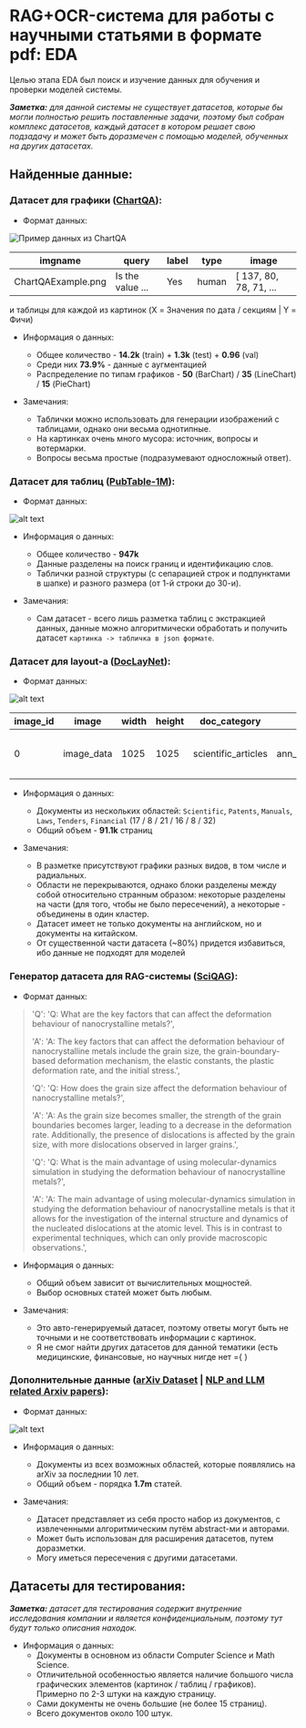 # RAG+OCR-система для работы с научными статьями в формате pdf: EDA

Целью этапа EDA был поиск и изучение данных для обучения и проверки моделей системы.

***Заметка:** для данной системы не существует датасетов, которые бы могли полностью решить поставленные задачи, поэтому был собран комплекс датасетов, каждый датасет в котором решает свою подзадачу и может быть доразмечен с помощью моделей, обученных на других датасетах.*

## Найденные данные:
### Датасет для графики ([ChartQA](https://huggingface.co/datasets/ahmed-masry/ChartQA)):

- Формат данных:

![Пример данных из ChartQA](artifacts/ChartQAExample.png)

| imgname | query | label | type | image |
|---------|-------|-------|------|-------|
| ChartQAExample.png | Is the value ... | Yes | human | [ 137, 80, 78, 71, ... |

и таблицы для каждой из картинок (X = Значения по дата / секциям | Y = Фичи)

- Информация о данных:
    - Общее количество - **14.2k** (train) + **1.3k** (test) + **0.96** (val)
    - Среди них **73.9%** - данные с аугментацией
    - Распределение по типам графиков - **50** (BarChart) / **35** (LineChart) / **15** (PieChart)

- Замечания:
    - Таблички можно использовать для генерации изображений с таблицами, однако они весьма однотипные.
    - На картинках очень много мусора: источник, вопросы и вотермарки.
    - Вопросы весьма простые (подразумевают односложный ответ).

### Датасет для таблиц ([PubTable-1M](https://huggingface.co/datasets/bsmock/pubtables-1m)):

- Формат данных:

![alt text](artifacts/PubTable1MExample.png)

- Информация о данных:
    - Общее количество - **947k**
    - Данные разделены на поиск границ и идентификацию слов.
    - Таблички разной структуры (с сепарацией строк и подпунктами в шапке) и разного размера (от 1-й строки до 30-и).

- Замечания:
    - Сам датасет - всего лишь разметка таблиц с экстракцией данных, данные можно алгоритмически обработать и получить датасет `картинка -> табличка в json формате`.

### Датасет для layout-а ([DocLayNet](https://huggingface.co/datasets/ds4sd/DocLayNet)):

- Формат данных:

![alt text](artifacts/DocLayNetExample.png)

| image_id | image | width | height | doc_category | collection | doc_name | page_no | objects |
|---------|-------|-------|------|-------|-------|-------|-------|-------|
| 0 | image_data | 1025 | 1025 | scientific_articles | ann_reports_00_04_fancy | NYSE_EL_2003.pdf | 80 | [ { "category_id": 4, "image_id": "51",.... |

- Информация о данных:
    - Документы из нескольких областей: `Scientific`, `Patents`, `Manuals`, `Laws`, `Tenders`, `Financial` (17 / 8 / 21 / 16 / 8 / 32)
    - Общий объем - **91.1k** страниц

- Замечания:
    - В разметке присутствуют графики разных видов, в том числе и радиальных.
    - Области не перекрываются, однако блоки разделены между собой относительно странным образом: некоторые разделены на части (для того, чтобы не было пересечений), а некоторые - объединены в один кластер.
    - Датасет имеет не только документы на английском, но и документы на китайском.
    - От существенной части датасета (~80%) придется избавиться, ибо данные не подходят для моделей

### Генератор датасета для RAG-системы ([SciQAG](https://github.com/MasterAI-EAM/SciQAG)):

- Формат данных:

> 'Q': 'Q: What are the key factors that can affect the deformation behaviour of nanocrystalline metals?',
>
> 'A': 'A: The key factors that can affect the deformation behaviour of nanocrystalline metals include the grain size, the grain-boundary-based deformation mechanism, the elastic constants, the plastic deformation rate, and the initial stress.',
>
> 'Q': 'Q: How does the grain size affect the deformation behaviour of nanocrystalline metals?',
>
>  'A': 'A: As the grain size becomes smaller, the strength of the grain boundaries becomes larger, leading to a decrease in the deformation rate. Additionally, the presence of dislocations is affected by the grain size, with more dislocations observed in larger grains.',
>
> 'Q': 'Q: What is the main advantage of using molecular-dynamics simulation in studying the deformation behaviour of nanocrystalline metals?',
>
>  'A': 'A: The main advantage of using molecular-dynamics simulation in studying the deformation behaviour of nanocrystalline metals is that it allows for the investigation of the internal structure and dynamics of the nucleated dislocations at the atomic level. This is in contrast to experimental techniques, which can only provide macroscopic observations.',

- Информация о данных:
    - Общий объем зависит от вычислительных мощностей.
    - Выбор основных статей может быть любым.

- Замечания:
    - Это авто-генерируемый датасет, поэтому ответы могут быть не точными и не соответствовать информации с картинок.
    - Я не смог найти других датасетов для данной тематики (есть медицинские, финансовые, но научных нигде нет ={ )

### Дополнительные данные ([arXiv Dataset](https://www.kaggle.com/datasets/Cornell-University/arxiv) | [NLP and LLM related Arxiv papers](https://www.kaggle.com/datasets/harshsinghal/nlp-and-llm-related-arxiv-papers)):

- Формат данных:

![alt text](artifacts/NLPAndLLMRelatedArxivPapersExample.png)

- Информация о данных:
    - Документы из всех возможных областей, которые появлялись на arXiv за последнии 10 лет.
    - Общий объем - порядка **1.7m** статей.

- Замечания:
    - Датасет представляет из себя просто набор из документов, с извлеченными алгоритмическим путём abstract-ми и авторами.
    - Может быть использован для расширения датасетов, путем доразметки.
    - Могу иметься пересечения с другими датасетами.

## Датасеты для тестирования:

***Заметка:** датасет для тестирования содержит внутренние исследования компании и является конфиденциальным, поэтому тут будут только описания находок.*

- Информация о данных:
    - Документы в основном из области Computer Science и Math Science.
    - Отличительной особенностью является наличие большого числа графических элементов (картинок / таблиц / графиков). Примерно по 2-3 штуки на каждую страницу.
    - Сами документы не очень большие (не более 15 страниц).
    - Всего документов около 100 штук.
